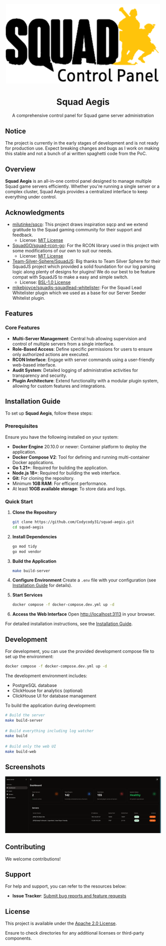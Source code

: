 <div align="center">

<img src=".github/images/aegis_squad.png" alt="Logo" width="500"/>

# Squad Aegis

A comprehensive control panel for Squad game server administration

</div>

## Notice

The project is currently in the early stages of development and is not ready for production use. Expect breaking changes and bugs as I work on making this stable and not a bunch of ai written spaghetti code from the PoC.

## Overview

**Squad Aegis** is an all-in-one control panel designed to manage multiple Squad game servers efficiently. Whether you're running a single server or a complex cluster, Squad Aegis provides a centralized interface to keep everything under control.

## Acknowledgments

- [milutinke/sqcp](https://github.com/milutinke/sqcp): This project draws inspiration sqcp and we extend gratitude to the Squad gaming community for their support and feedback.
  - License: [MIT License](https://github.com/milutinke/sqcp/blob/master/LICENSE)
- [SquadGO/squad-rcon-go](https://github.com/SquadGO/squad-rcon-go): For the RCON library used in this project with some modifications of our own to suit our needs.
  - License: [MIT License](https://github.com/SquadGO/squad-rcon-go/tree/v2.0.5/LICENSE)
- [Team-Silver-Sphere/SquadJS](https://github.com/Team-Silver-Sphere/SquadJS/tree/v4.2.0): Big thanks to Team Silver Sphere for their SquadJS project which provided a solid foundation for our log parsing logic along plenty of designs for plugins! We do our best to be feature compat with SquadJS to make a easy and simple switch.
  - License: [BSL-1.0 License](https://github.com/Team-Silver-Sphere/SquadJS/tree/v4.2.0/LICENSE)
- [mikebjoyce/squadjs-squadlead-whitelister](https://github.com/mikebjoyce/squadjs-squadlead-whitelister): For the Squad Lead Whitelister plugin which we used as a base for our Server Seeder Whitelist plugin.

## Features

### Core Features

- **Multi-Server Management**: Central hub allowing supervision and control of multiple servers from a single interface.
- **Role-Based Access**: Define specific permissions for users to ensure only authorized actions are executed.
- **RCON Interface**: Engage with server commands using a user-friendly web-based interface.
- **Audit System**: Detailed logging of administrative activities for transparency and security.
- **Plugin Architecture**: Extend functionality with a modular plugin system, allowing for custom features and integrations.

## Installation Guide

To set up **Squad Aegis**, follow these steps:

### Prerequisites

Ensure you have the following installed on your system:

- **Docker Engine** 20.10.0 or newer: Container platform to deploy the application.
- **Docker Compose V2**: Tool for defining and running multi-container Docker applications.
- **Go 1.21+**: Required for building the application.
- **Node.js 18+**: Required for building the web interface.
- **Git**: For cloning the repository.
- Minimum **1GB RAM**: For efficient performance.
- At least **10GB available storage**: To store data and logs.

### Quick Start

1. **Clone the Repository**

   ```bash
   git clone https://github.com/Codycody31/squad-aegis.git
   cd squad-aegis
   ```

2. **Install Dependencies**

   ```bash
   go mod tidy
   go mod vendor
   ```

3. **Build the Application**

   ```bash
   make build-server
   ```

4. **Configure Environment**
   Create a `.env` file with your configuration (see [Installation Guide](docs/installation.md) for details).

5. **Start Services**

   ```bash
   docker compose -f docker-compose.dev.yml up -d
   ```

6. **Access the Web Interface**
   Open <http://localhost:3113> in your browser.

For detailed installation instructions, see the [Installation Guide](docs/installation.md).

## Development

For development, you can use the provided development compose file to set up the environment:

```bash
docker compose -f docker-compose.dev.yml up -d
```

The development environment includes:

- PostgreSQL database
- ClickHouse for analytics (optional)
- ClickHouse UI for database management

To build the application during development:

```bash
# Build the server
make build-server

# Build everything including log watcher
make build

# Build only the web UI
make build-web
```

## Screenshots

![Dashboard](.github/images/dashboard.png)

## Contributing

We welcome contributions!

## Support

For help and support, you can refer to the resources below:

- **Issue Tracker**: [Submit bug reports and feature requests](https://github.com/Codycody31/squad-aegis/issues)

## License

This project is available under the [Apache 2.0 License](LICENSE).

Ensure to check directories for any additional licenses or third-party components.
